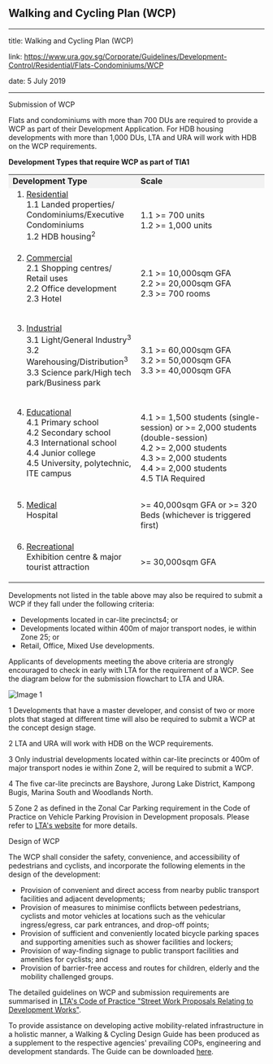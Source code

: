 ## Walking and Cycling Plan (WCP)
---
title: Walking and Cycling Plan (WCP)

link: https://www.ura.gov.sg/Corporate/Guidelines/Development-Control/Residential/Flats-Condominiums/WCP

date: 5 July 2019

---


Submission of WCP

Flats and condominiums with more than 700 DUs are required to provide a WCP as part of their Development Application. For HDB housing developments with more than 1,000 DUs, LTA and URA will work with HDB on the WCP requirements.

**Development Types that require WCP as part of TIA1**

<table><tbody><tr><td style="width: 50%; background-color: #f2f2f2;"><strong>Development Type</strong></td><td style="width: 50%; background-color: #f2f2f2;"><strong>Scale</strong></td></tr><tr><td><ol style="margin-top: 0px; margin-bottom: 0px;" start="1"><li><span style="text-decoration: underline;">Residential</span></li><span style="margin-top: 0px;">1.1 Landed properties/ Condominiums/Executive Condominiums<br>1.2 HDB housing<sup>2</sup></span></ol></td><td><br>1.1 >= 700 units<br>1.2 >= 1,000 units</td></tr><tr><td><ol start="2"><li><span style="text-decoration: underline;">Commercial</span></li>2.1 Shopping centres/ Retail uses<br>2.2 Office development<br>2.3 Hotel</ol></td><td><br>2.1 >= 10,000sqm GFA<br>2.2 >= 20,000sqm GFA<br>2.3 >= 700 rooms</td></tr><tr><td><ol start="3"><li><span style="text-decoration: underline;">Industrial</span></li>3.1 Light/General Industry<sup>3</sup><br>3.2 Warehousing/Distribution<sup>3</sup><br>3.3 Science park/High tech park/Business park</ol></td><td><br>3.1 >= 60,000sqm GFA<br>3.2 >= 50,000sqm GFA<br>3.3 >= 40,000sqm GFA</td></tr><tr><td><ol start="4"><li><span style="text-decoration: underline;">Educational</span></li>4.1 Primary school<br>4.2 Secondary school<br>4.3 International school<br>4.4 Junior college<br>4.5 University, polytechnic, ITE campus</ol></td><td><br>4.1 >= 1,500 students (single-session) or >= 2,000 students (double-session)<br>4.2 >= 2,000 students<br>4.3 >= 2,000 students<br>4.4 >= 2,000 students<br>4.5 TIA Required</td></tr><tr><td><ol start="5"><li><span style="text-decoration: underline;">Medical</span></li>Hospital</ol></td><td><br>>= 40,000sqm GFA or >= 320 Beds (whichever is triggered first)</td></tr><tr><td><ol start="6"><li><span style="text-decoration: underline;">Recreational</span></li>Exhibition centre &amp; major tourist attraction</ol></td><td><br>>= 30,000sqm GFA</td></tr></tbody></table>

  
Developments not listed in the table above may also be required to submit a WCP if they fall under the following criteria:

-   Developments located in car-lite precincts4; or
-   Developments located within 400m of major transport nodes, ie within Zone 25; or
-   Retail, Office, Mixed Use developments.

Applicants of developments meeting the above criteria are strongly encouraged to check in early with LTA for the requirement of a WCP. See the diagram below for the submission flowchart to LTA and URA.

![Image 1](https://www.ura.gov.sg/-/media/Corporate/Guidelines/Development-control/Others/WCP.jpg)



1 Developments that have a master developer, and consist of two or more plots that staged at different time will also be required to submit a WCP at the concept design stage.

2 LTA and URA will work with HDB on the WCP requirements.

3 Only industrial developments located within car-lite precincts or 400m of major transport nodes ie within Zone 2, will be required to submit a WCP.

4 The five car-lite precincts are Bayshore, Jurong Lake District, Kampong Bugis, Marina South and Woodlands North.

5 Zone 2 as defined in the Zonal Car Parking requirement in the Code of Practice on Vehicle Parking Provision in Development proposals. Please refer to [LTA's website](https://www.lta.gov.sg/content/ltaweb/en/industry-matters/development-and-building-and-construction-and-utility-works/vehicle-parking.html) for more details.

Design of WCP

The WCP shall consider the safety, convenience, and accessibility of pedestrians and cyclists, and incorporate the following elements in the design of the development:

-   Provision of convenient and direct access from nearby public transport facilities and adjacent developments;
-   Provision of measures to minimise conflicts between pedestrians, cyclists and motor vehicles at locations such as the vehicular ingress/egress, car park entrances, and drop-off points;
-   Provision of sufficient and conveniently located bicycle parking spaces and supporting amenities such as shower facilities and lockers;
-   Provision of way-finding signage to public transport facilities and amenities for cyclists; and
-   Provision of barrier-free access and routes for children, elderly and the mobility challenged groups.

The detailed guidelines on WCP and submission requirements are summarised in [LTA's Code of Practice "Street Work Proposals Relating to Development Works"](https://www.lta.gov.sg/content/ltaweb/en/industry-matters/development-and-building-and-construction-and-utility-works/street-proposals.html).

To provide assistance on developing active mobility-related infrastructure in a holistic manner, a Walking & Cycling Design Guide has been produced as a supplement to the respective agencies' prevailing COPs, engineering and development standards. The Guide can be downloaded [here](https://www.lta.gov.sg/content/ltaweb/en/walk-cycle-ride/WCP.html).



